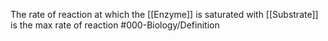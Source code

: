 The rate of reaction at which the [[Enzyme]] is saturated with [[Substrate]] is the max rate of reaction
#000-Biology/Definition 